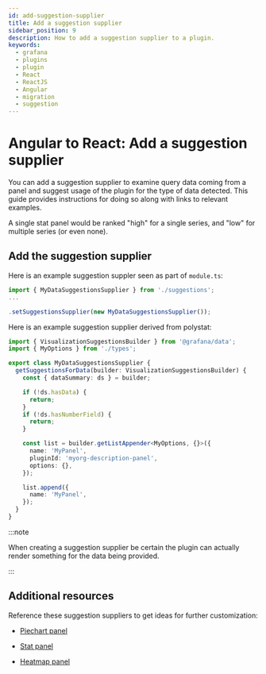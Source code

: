 ```yaml
---
id: add-suggestion-supplier
title: Add a suggestion supplier
sidebar_position: 9
description: How to add a suggestion supplier to a plugin.
keywords:
  - grafana
  - plugins
  - plugin
  - React
  - ReactJS
  - Angular
  - migration
  - suggestion
---
```


# Angular to React: Add a suggestion supplier

You can add a suggestion supplier to examine query data coming from a panel and suggest usage of the plugin for the type of data detected. This guide provides instructions for doing so along with links to relevant examples.

A single stat panel would be ranked "high" for a single series, and "low" for multiple series (or even none).

## Add the suggestion supplier

Here is an example suggestion suppler seen as part of `module.ts`:

```ts
import { MyDataSuggestionsSupplier } from './suggestions';
...

.setSuggestionsSupplier(new MyDataSuggestionsSupplier());
```

Here is an example suggestion supplier derived from polystat:

```ts
import { VisualizationSuggestionsBuilder } from '@grafana/data';
import { MyOptions } from './types';

export class MyDataSuggestionsSupplier {
  getSuggestionsForData(builder: VisualizationSuggestionsBuilder) {
    const { dataSummary: ds } = builder;

    if (!ds.hasData) {
      return;
    }
    if (!ds.hasNumberField) {
      return;
    }

    const list = builder.getListAppender<MyOptions, {}>({
      name: 'MyPanel',
      pluginId: 'myorg-description-panel',
      options: {},
    });

    list.append({
      name: 'MyPanel',
    });
  }
}
```

:::note

When creating a suggestion supplier be certain the plugin can actually render something for the data being provided.

:::

## Additional resources

Reference these suggestion suppliers to get ideas for further customization:

- [Piechart panel](https://github.com/grafana/grafana/blob/main/public/app/plugins/panel/piechart/suggestions.ts#L7)

- [Stat panel](https://github.com/grafana/grafana/blob/main/public/app/plugins/panel/stat/suggestions.ts#L7)

- [Heatmap panel](https://github.com/grafana/grafana/blob/main/public/app/plugins/panel/heatmap/suggestions.ts#L8)
